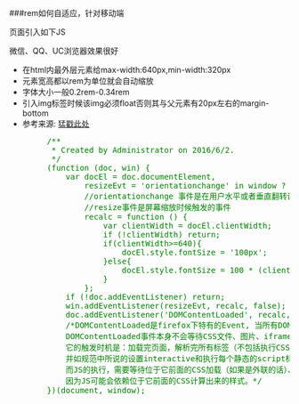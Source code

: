
###rem如何自适应，针对移动端
<p>页面引入如下JS</p>
<p>微信、QQ、UC浏览器效果很好</p>
<ul>
    <li>在html内最外层元素给max-width:640px,min-width:320px</li>
    <li>元素宽高都以rem为单位就会自动缩放</li>
    <li>字体大小一般0.2rem-0.34rem</li>
    <li>引入img标签时候该img必须float否则其与父元素有20px左右的margin-bottom</li>
    <li>参考来源: <a href="http://www.jianshu.com/p/b00cd3506782/comments/1599498">猛戳此处</a></li>
</ul>
<pre style="color:green">
        /**
         * Created by Administrator on 2016/6/2.
         */
        (function (doc, win) {
            var docEl = doc.documentElement,
                resizeEvt = 'orientationchange' in window ? 'orientationchange' : 'resize',
                //orientationchange 事件是在用户水平或者垂直翻转设备（即方向发生变化）时触发的事件。
                //resize事件是屏幕缩放时候触发的事件
                recalc = function () {
                    var clientWidth = docEl.clientWidth;
                    if (!clientWidth) return;
                    if(clientWidth>=640){
                        docEl.style.fontSize = '100px';
                    }else{
                        docEl.style.fontSize = 100 * (clientWidth / 640) + 'px';
                    }
                };
            if (!doc.addEventListener) return;
            win.addEventListener(resizeEvt, recalc, false);
            doc.addEventListener('DOMContentLoaded', recalc, false);
            /*DOMContentLoaded是firefox下特有的Event, 当所有DOM解析完以后会触发这个事件。
            DOMContentLoaded事件本身不会等待CSS文件、图片、iframe加载完成。
            它的触发时机是：加载完页面，解析完所有标签（不包括执行CSS和JS），
            并如规范中所说的设置interactive和执行每个静态的script标签中的JS，然后触发。
            而JS的执行，需要等待位于它前面的CSS加载（如果是外联的话）、执行完成，
            因为JS可能会依赖位于它前面的CSS计算出来的样式。*/
        })(document, window);
</pre>